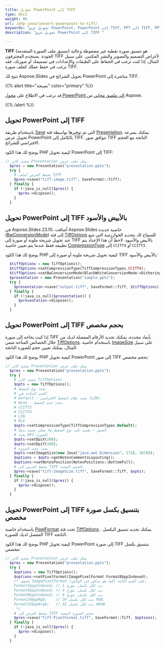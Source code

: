 ```yaml
---
title: تحويل PowerPoint إلى TIFF
type: docs
weight: 90
url: /php-java/convert-powerpoint-to-tiff/
keywords: "تحويل عرض PowerPoint, PowerPoint إلى TIFF, PPT إلى TIFF, PPTX إلى TIFF, Java, Aspose.Slides"
description: "تحويل عرض PowerPoint إلى TIFF "

---
```


**TIFF** (تنسيق ملف الصورة المتقدمة) هو تنسيق صورة نقطية غير مضغوطة وعالية الجودة. يستخدم المحترفون TIFF لأغراض التصميم والتصوير والنشر المكتبي. على سبيل المثال، إذا كنت ترغب في الحفاظ على الطبقات والإعدادات في تصميمك أو صورتك، فقد ترغب في حفظ عملك كملف صورة TIFF.

تتيح لك Aspose.Slides تحويل الشرائح في PowerPoint مباشرة إلى TIFF.

{{% alert title="نصيحة" color="primary" %}}

قد ترغب في الاطلاع على [محول PowerPoint إلى ملصق مجاني](https://products.aspose.app/slides/conversion/convert-ppt-to-poster-online) من Aspose.

{{% /alert %}}

## **تحويل PowerPoint إلى TIFF**

باستخدام طريقة [Save](https://reference.aspose.com/slides/php-java/aspose.slides/presentation/#save-java.lang.String-int-) التي تم توفيرها بواسطة فئة [Presentation](https://reference.aspose.com/slides/php-java/aspose.slides/presentation/)، يمكنك بسرعة تحويل عرض PowerPoint بالكامل إلى TIFF. تتوافق صور TIFF الناتجة مع الحجم الافتراضي للشرائح.

يوضح لك هذا الكود PHP كيفية تحويل PowerPoint إلى TIFF:

```php
// ينشئ كائن Presentation يمثل ملف عرض
  $pres = new Presentation("presentation.pptx");
  try {
    # يحفظ العرض كملف TIFF
    $pres->save("tiff-image.tiff", SaveFormat::Tiff);
  } finally {
    if (!java_is_null($pres)) {
      $pres->dispose();
    }
  }
```

## **تحويل PowerPoint إلى TIFF بالأبيض والأسود**

في Aspose.Slides 23.10، أضافت Aspose.Slides خاصية جديدة ([BwConversionMode](https://reference.aspose.com/slides/php-java/aspose.slides/tiffoptions/#setBwConversionMode-int-)) إلى فئة [TiffOptions](https://reference.aspose.com/slides/php-java/aspose.slides/tiffoptions/) للسماح لك بتحديد الخوارزمية التي تتبع عند تحويل شريحة ملونة أو صورة إلى TIFF بالأبيض والأسود. لاحظ أن هذا الإعداد يتم تطبيقه فقط عندما يتم تعيين خاصية [CompressionType](https://reference.aspose.com/slides/php-java/aspose.slides/tiffoptions/#setCompressionType-int-) إلى `CCITT4` أو `CCITT3`.

يوضح لك هذا الكود PHP كيفية تحويل شريحة ملونة أو صورة إلى TIFF بالأبيض والأسود:

```php
  $tiffOptions = new TiffOptions();
  $tiffOptions->setCompressionType(TiffCompressionTypes.CCITT4);
  $tiffOptions->setBwConversionMode(BlackWhiteConversionMode->Dithering);
  $presentation = new Presentation("sample.pptx");
  try {
    $presentation->save("output.tiff", SaveFormat::Tiff, $tiffOptions);
  } finally {
    if (!java_is_null($presentation)) {
      $presentation->dispose();
    }
  }
```

## **تحويل PowerPoint إلى TIFF بحجم مخصص**

إذا كنت بحاجة إلى صورة TIFF بأبعاد محددة، يمكنك تحديد الأرقام المفضلة لديك من خلال الخصائص المتاحة ضمن [TiffOptions](https://reference.aspose.com/slides/php-java/aspose.slides/tiffoptions/). باستخدام خاصية [ImageSize](https://reference.aspose.com/slides/php-java/aspose.slides/tiffoptions/#setImageSize-java.awt.Dimension-) على سبيل المثال، يمكنك تعيين حجم للصورة الناتجة.

يوضح لك هذا الكود PHP كيفية تحويل PowerPoint إلى صور TIFF بحجم مخصص:

```php
// ينشئ كائن Presentation يمثل ملف عرض
  $pres = new Presentation("presentation.pptx");
  try {
    # ينشئ كائن TiffOptions
    $opts = new TiffOptions();
    # يحدد نوع الضغط
    # القيم المتاحة هي:
    # Default - يحدد نظام الضغط الافتراضي (LZW).
    # None - يحدد عدم الضغط.
    # CCITT3
    # CCITT4
    # LZW
    # RLE
    $opts->setCompressionType(TiffCompressionTypes.Default);
    # العمق – يعتمد على نوع الضغط ولا يمكن تعيينه يدويًا.
    # يحدد DPI للصورة
    $opts->setDpiX(200);
    $opts->setDpiY(100);
    # يحدد حجم الصورة
    $opts->setImageSize(new Java("java.awt.Dimension", 1728, 1078));
    $options = $opts->getNotesCommentsLayouting();
    $options->setNotesPosition(NotesPositions::BottomFull);
    # يحفظ العرض إلى TIFF بالحجم المحدد
    $pres->save("tiff-ImageSize.tiff", SaveFormat::Tiff, $opts);
  } finally {
    if (!java_is_null($pres)) {
      $pres->dispose();
    }
  }
```

## **تحويل PowerPoint إلى TIFF بتنسيق بكسل صورة مخصص**

باستخدام خاصية [PixelFormat](https://reference.aspose.com/slides/php-java/aspose.slides/tiffoptions/#setPixelFormat-int-) تحت فئة [TiffOptions](https://reference.aspose.com/slides/php-java/aspose.slides/tiffoptions/) ، يمكنك تحديد تنسيق البكسل المفضل لديك للصورة TIFF الناتجة.

يوضح لك هذا الكود PHP كيفية تحويل PowerPoint إلى صورة TIFF بتنسيق بكسل مخصص:

```php
// ينشئ كائن Presentation يمثل ملف عرض
  $pres = new Presentation("presentation.pptx");
  try {
    $options = new TiffOptions();
    $options->setPixelFormat(ImagePixelFormat.Format8bppIndexed);
    /* تحتوي ImagePixelFormat على القيم التالية (كما هو مذكور في الوثائق):
    Format1bppIndexed; // 1 بت لكل بكسل، مؤرخ.
    Format4bppIndexed; // 4 بت لكل بكسل، مؤرخ.
    Format8bppIndexed; // 8 بت لكل بكسل، مؤرخ.
    Format24bppRgb;    // 24 بت لكل بكسل، RGB.
    Format32bppArgb;   // 32 بت لكل بكسل، ARGB.
     */
    # يحفظ العرض إلى TIFF بحجم الصورة المحدد
    $pres->save("Tiff-PixelFormat.tiff", SaveFormat::Tiff, $options);
  } finally {
    if (!java_is_null($pres)) {
      $pres->dispose();
    }
  }
```
